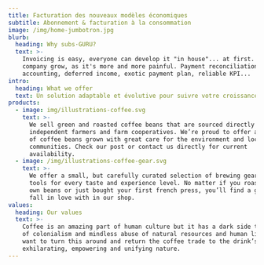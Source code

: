 ```yaml
---
title: Facturation des nouveaux modèles économiques
subtitle: Abonnement & facturation à la consommation
image: /img/home-jumbotron.jpg
blurb:
  heading: Why subs·GURU?
  text: >-
    Invoicing is easy, everyone can develop it "in house"... at first. As the
    company grow, as it's more and more painful. Payment reconciliation,
    accounting, deferred income, exotic payment plan, reliable KPI...
intro:
  heading: What we offer
  text: Un solution adaptable et évolutive pour suivre votre croissance
products:
  - image: img/illustrations-coffee.svg
    text: >-
      We sell green and roasted coffee beans that are sourced directly from
      independent farmers and farm cooperatives. We’re proud to offer a variety
      of coffee beans grown with great care for the environment and local
      communities. Check our post or contact us directly for current
      availability.
  - image: /img/illustrations-coffee-gear.svg
    text: >-
      We offer a small, but carefully curated selection of brewing gear and
      tools for every taste and experience level. No matter if you roast your
      own beans or just bought your first french press, you’ll find a gadget to
      fall in love with in our shop.
values:
  heading: Our values
  text: >-
    Coffee is an amazing part of human culture but it has a dark side too – one
    of colonialism and mindless abuse of natural resources and human lives. We
    want to turn this around and return the coffee trade to the drink’s
    exhilarating, empowering and unifying nature.
---
```


